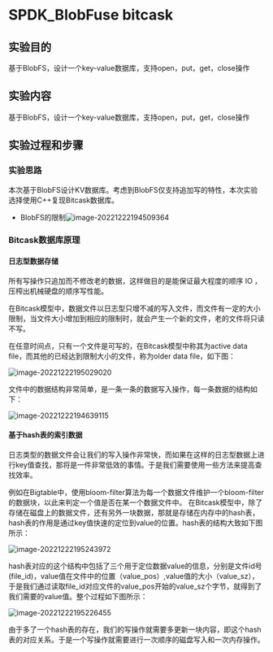 # SPDK_BlobFuse bitcask

## 实验目的

基于BlobFS，设计一个key-value数据库，支持open，put，get，close操作

## 实验内容

基于BlobFS，设计一个key-value数据库，支持open，put，get，close操作

## 实验过程和步骤

### 实验思路

本次基于BlobFS设计KV数据库。考虑到BlobFS仅支持追加写的特性，本次实验选择使用C++复现Bitcask数据库。

- BlobFS的限制![image-20221222194509364](./README_set/image-20221222194509364.png)

### Bitcask数据库原理

#### 日志型数据存储

所有写操作只追加而不修改老的数据，这样做目的是能保证最大程度的顺序 IO ，压榨出机械硬盘的顺序写性能。

在Bitcask模型中，数据文件以日志型只增不减的写入文件，而文件有一定的大小限制，当文件大小增加到相应的限制时，就会产生一个新的文件，老的文件将只读不写。

在任意时间点，只有一个文件是可写的，在Bitcask模型中称其为active data file，而其他的已经达到限制大小的文件，称为older data file，如下图：

![image-20221222195029020](./README_set/image-20221222195029020.png)

文件中的数据结构非常简单，是一条一条的数据写入操作，每一条数据的结构如下：

![image-20221222194639115](./README_set/image-20221222194639115.png)

#### 基于hash表的索引数据

日志类型的数据文件会让我们的写入操作非常快，而如果在这样的日志型数据上进行key值查找，那将是一件非常低效的事情。于是我们需要使用一些方法来提高查找效率。

例如在Bigtable中，使用bloom-filter算法为每一个数据文件维护一个bloom-filter 的数据块，以此来判定一个值是否在某一个数据文件中。
在Bitcask模型中，除了存储在磁盘上的数据文件，还有另外一块数据，那就是存储在内存中的hash表，hash表的作用是通过key值快速的定位到value的位置。hash表的结构大致如下图所示：

![image-20221222195243972](./README_set/image-20221222195243972.png)

hash表对应的这个结构中包括了三个用于定位数据value的信息，分别是文件id号(file_id)，value值在文件中的位置（value_pos）,value值的大小（value_sz），于是我们通过读取file_id对应文件的value_pos开始的value_sz个字节，就得到了我们需要的value值。整个过程如下图所示：

![image-20221222195226455](./README_set/image-20221222195226455.png)

由于多了一个hash表的存在，我们的写操作就需要多更新一块内容，即这个hash表的对应关系。于是一个写操作就需要进行一次顺序的磁盘写入和一次内存操作。